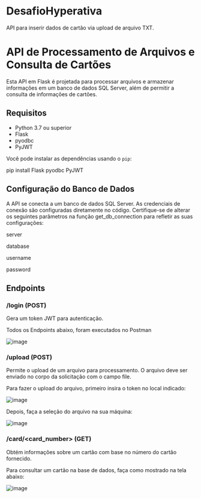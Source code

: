 # DesafioHyperativa
API para inserir dados de cartão via upload de arquivo TXT.

# API de Processamento de Arquivos e Consulta de Cartões

Esta API em Flask é projetada para processar arquivos e armazenar informações em um banco de dados SQL Server, além de permitir a consulta de informações de cartões.

## Requisitos

- Python 3.7 ou superior
- Flask
- pyodbc
- PyJWT

Você pode instalar as dependências usando o `pip`:

pip install Flask pyodbc PyJWT

## Configuração do Banco de Dados
A API se conecta a um banco de dados SQL Server. As credenciais de conexão são configuradas diretamente no código. Certifique-se de alterar os seguintes parâmetros na função get_db_connection para refletir as suas configurações:

server

database

username

password

## Endpoints

### /login (POST)
Gera um token JWT para autenticação.

Todos os Endpoints abaixo, foram executados no Postman

![image](https://github.com/user-attachments/assets/71c12f05-29c6-4c95-88dd-a8a3d62c9c93)

### /upload (POST)
Permite o upload de um arquivo para processamento. O arquivo deve ser enviado no corpo da solicitação com o campo file.

Para fazer o upload do arquivo, primeiro insira o token no local indicado:

![image](https://github.com/user-attachments/assets/3c0d8030-f5e3-4bd1-84eb-0d7cd19a4a89)

Depois, faça a seleção do arquivo na sua máquina:

![image](https://github.com/user-attachments/assets/344aad5a-e963-424b-8235-96657323e85e)

### /card/<card_number> (GET)
Obtém informações sobre um cartão com base no número do cartão fornecido.

Para consultar um cartão na base de dados, faça como mostrado na tela abaixo:

![image](https://github.com/user-attachments/assets/2331f668-27d5-4ec0-90a3-2a1b447f274c)





